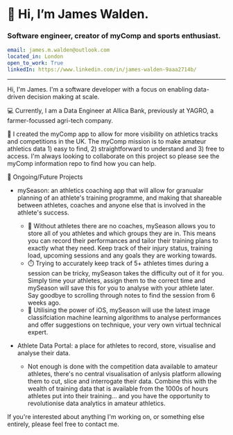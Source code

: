 # 👋 Hi, I’m James Walden. 
### Software engineer, creator of myComp and sports enthusiast.

```yaml
email: james.m.walden@outlook.com
located_in: London
open_to_work: True
linkedIn: https://www.linkedin.com/in/james-walden-9aaa2714b/
```
___

Hi, I'm James. I'm a software developer with a focus on enabling data-driven decision making at scale. 

:computer: Currently, I am a Data Engineer at Allica Bank, previously at YAGRO, a farmer-focussed agri-tech company.

:iphone: I created the myComp app to allow for more visibility on athletics tracks and competitions in the UK. The myComp mission is to make amateur athletics data 1) easy to find, 2) straightforward to understand and 3) free to access. I'm always looking to collaborate on this project so please see the myComp information repo to find how you can help.

:eyes: Ongoing/Future Projects
- mySeason: an athletics coaching app that will allow for granualar planning of an athlete's training programme, and making that shareable between athletes, coaches and anyone else that is involved in the athlete's success. 
  - :runner: Without athletes there are no coaches, mySeason allows you to store all of you athletes and which groups they are in. This means you can record their performances and tailor their training plans to exactly what they need. Keep track of their injury status, training load, upcoming sessions and any goals they are working towards.
  - :stopwatch: Trying to accurately keep track of 5+ athletes times during a session can be tricky, mySeason takes the difficulty out of it for you. Simply time your athletes, assign them to the correct time and mySeason will save this for you to analyse with your athlete later. Say goodbye to scrolling through notes to find the session from 6 weeks ago.
  - :robot: Utilising the power of iOS, mySeason will use the latest image classifciation machine learning algorithms to analyse performances and offer suggestions on technique, your very own virtual technical expert.

- Athlete Data Portal: a place for athletes to record, store, visualise and analyse their data. 
  - Not enough is done with the competition data available to amateur athletes, there's no central visualisation of anlysis platform allowing them to cut, slice and interrogate their data. Combine this with the wealth of training data that is available from the 1000s of hours athletes put into their training... and you have the opportunity to revolutionise data analytics in amateur athletics.

If you're interested about anything I'm working on, or something else entirely, please feel free to contact me.



<!---
JamesWalden97/JamesWalden97 is a ✨ special ✨ repository because its `README.md` (this file) appears on your GitHub profile.
You can click the Preview link to take a look at your changes.
--->

